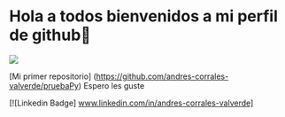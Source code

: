 # Hola a todos bienvenidos a mi perfil de github👋

![](https://wallpaperaccess.com/full/2493466.jpg)

[Mi primer repositorio] (https://github.com/andres-corrales-valverde/pruebaPy) Espero les guste

[![Linkedin Badge] www.linkedin.com/in/andres-corrales-valverde]
<!--
**andres-corrales-valverde/andres-corrales-valverde** is a ✨ _special_ ✨ repository because its `README.md` (this file) appears on your GitHub profile.

Here are some ideas to get you started:

- 🔭 I’m currently working on ...
- 🌱 I’m currently learning ...
- 👯 I’m looking to collaborate on ...
- 🤔 I’m looking for help with ...
- 💬 Ask me about ...
- 📫 How to reach me: ...
- 😄 Pronouns: ...
- ⚡ Fun fact: ...
-->
